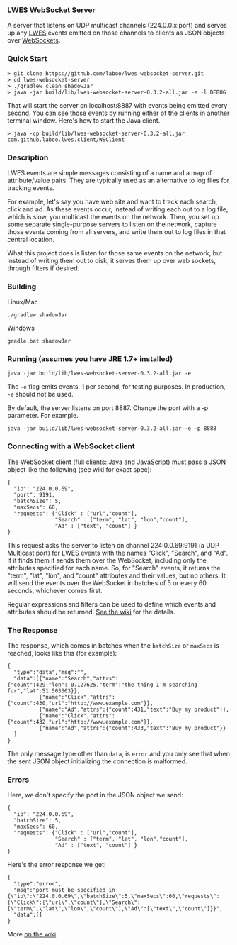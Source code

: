 ### LWES WebSocket Server

A server that listens on UDP multicast channels (224.0.0.x:port) and serves up any [LWES](https://github.com/lwes/) events emitted on those channels to clients as JSON objects over [WebSockets](https://tools.ietf.org/html/rfc6455).

### Quick Start

```
> git clone https://github.com/laboo/lwes-websocket-server.git
> cd lwes-websocket-server
> ./gradlew clean shadowJar
> java -jar build/lib/lwes-websocket-server-0.3.2-all.jar -e -l DEBUG
```

That will start the server on localhost:8887 with events being emitted every second. You can see those events by running either of the clients in another terminal window. Here's how to start the Java client.

```
> java -cp build/lib/lwes-websocket-server-0.3.2-all.jar com.github.laboo.lwes.client/WSClient
```

### Description

LWES events are simple messages consisting of a name and a map of attribute/value pairs. They are typically used as an alternative to log files for tracking events.

For example, let's say you have web site and want to track each search, click and ad. As these events occur, instead of writing each out to a log file, which is slow, you multicast the events on the network. Then, you set up some separate single-purpose servers to listen on the network, capture those events coming from all servers, and write them out to log files in that central location.

What this project does is listen for those same events on the network, but instead of writing them out to disk, it serves them up over web sockets, through filters if desired.

### Building
Linux/Mac
```
./gradlew shadowJar
```
Windows
```
gradle.bat shadowJar
```

### Running (assumes you have JRE 1.7+ installed)

```
java -jar build/lib/lwes-websocket-server-0.3.2-all.jar -e
```
The ```-e``` flag emits events, 1 per second, for testing purposes. In production, ```-e``` should not be used.

By default, the server listens on port 8887. Change the port with a -p parameter. For example.

```
java -jar build/lib/lwes-websocket-server-0.3.2-all.jar -e -p 8888
```

### Connecting with a WebSocket client

The WebSocket client (full clients: [Java](./src/main/java/com/github/laboo/lwes/client/WSClient.java) and [JavaScript](./src/main/js/client.js)) must pass a JSON object like the following (see wiki for exact spec):

```
{
  "ip": "224.0.0.69",
  "port": 9191,
  "batchSize": 5,
  "maxSecs": 60,
  "requests": {"Click" : ["url","count"],
               "Search" : ["term", "lat", "lon","count"],
               "Ad" : ["text", "count"] }
}
```

This request asks the server to listen on channel 224:0.0.69:9191 (a UDP Multicast port) for LWES events with the names "Click", "Search", and "Ad". If it finds them it sends them over the WebSocket, including only the attributes specified for each name. So, for "Search" events, it returns the "term", "lat", "lon", and "count" attributes and their values, but no others. It will send the events over the WebSocket in batches of 5 or every 60 seconds, whichever comes first.

Regular expressions and filters can be used to define which events and attributes should be returned. [See the wiki](https://github.com/laboo/lwes-websocket-server/wiki/Client-Usage) for the details.

### The Response

The response, which comes in batches when the ```batchSize``` or ```maxSecs``` is reached, looks like this (for example):
```
{
  "type":"data","msg":"",
  "data":[{"name":"Search","attrs":{"count":429,"lon":-0.127625,"term":"the thing I'm searching for","lat":51.503363}},
          {"name":"Click","attrs":{"count":430,"url":"http://www.example.com"}},
          {"name":"Ad","attrs":{"count":431,"text":"Buy my product"}},
          {"name":"Click","attrs":{"count":432,"url":"http://www.example.com"}},
          {"name":"Ad","attrs":{"count":433,"text":"Buy my product"}}
  ]
}
```
The only message type other than ```data```, is ```error``` and you only see that when the sent JSON object initializing the connection is malformed.

### Errors

Here, we don't specify the port in the JSON object we send:

```
{
  "ip": "224.0.0.69",
  "batchSize": 5,
  "maxSecs": 60,
  "requests": {"Click" : ["url","count"],
               "Search" : ["term", "lat", "lon","count"],
               "Ad" : ["text", "count"] }
}
```
Here's the error response we get:
```
{
  "type":"error",
  "msg":"port must be specified in {\"ip\":\"224.0.0.69\",\"batchSize\":5,\"maxSecs\":60,\"requests\":{\"Click\":[\"url\",\"count\"],\"Search\":[\"term\",\"lat\",\"lon\",\"count\"],\"Ad\":[\"text\",\"count\"]}}",
  "data":[]
}
```
More [on the wiki](https://github.com/laboo/lwes-websocket-server/wiki/Client-Usage)
